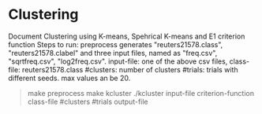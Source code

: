 # Clustering
Document Clustering using K-means, Spehrical K-means and E1 criterion function
Steps to run:
preprocess generates "reuters21578.class", "reuters21578.clabel" and three input files, named as "freq.csv", "sqrtfreq.csv", "log2freq.csv".
input-file: one of the above csv files,
class-file: reuters21578.class
#clusters: number of clusters
#trials: trials with different seeds. max values an be 20.

>make preprocess
>make kcluster
>./kcluster input-file criterion-function class-file #clusters #trials output-file
